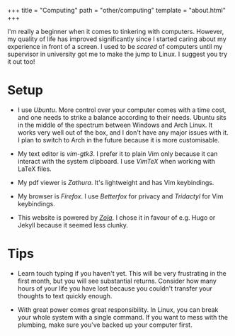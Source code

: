 +++
title = "Computing"
path = "other/computing"
template = "about.html"
+++

I'm really a beginner when it comes to tinkering with computers. However, my quality of life has improved significantly since I started caring about my experience in front of a screen. I used to be *scared* of computers until my supervisor in university got me to make the jump to Linux. I suggest you try it out too!

# Setup

* I use *Ubuntu*. More control over your computer comes with a time cost, and one needs to strike a balance according to their needs. Ubuntu sits in the middle of the spectrum between Windows and Arch Linux. It works very well out of the box, and I don't have any major issues with it. I plan to switch to Arch in the future because it is more customisable.

* My text editor is *vim-gtk3*. I prefer it to plain Vim only because it can interact with the system clipboard. I use *VimTeX* when working with LaTeX files.

* My pdf viewer is *Zathura*. It's lightweight and has Vim keybindings.

* My browser is *Firefox*. I use *Betterfox* for privacy and *Tridactyl* for Vim keybindings.

* This website is powered by [*Zola*](https://www.getzola.org/). I chose it in favour of e.g. Hugo or Jekyll because it seemed less clunky. 

# Tips

* Learn touch typing if you haven't yet. This will be very frustrating in the first month, but you will see substantial returns. Consider how many hours of your life you have lost because you couldn't transfer your thoughts to text quickly enough.

* With great power comes great responsibility. In Linux, you can break your whole system with a single command. If you want to mess with the plumbing, make sure you've backed up your computer first.
